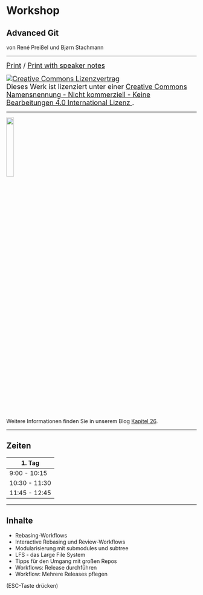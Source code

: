 # Workshop

## Advanced Git

von René Preißel und Bjørn Stachmann

---


<font size="4">
  <a href="?print-pdf">Print</a> / <a href="?print-pdf&showNotes=true">Print with speaker notes
  </a>
</font>
<p/>
<font size="4">
  <a rel="license" href="http://creativecommons.org/licenses/by-nc-nd/4.0/"><img   alt="Creative Commons Lizenzvertrag" style="border-width:0" src="workshop-git-intro/cc-by-nc-nd.png" /></a><br />Dieses Werk ist lizenziert unter einer <a rel="license" href="http://creativecommons.org/licenses/by-nc-nd/4.0/">Creative Commons Namensnennung - Nicht kommerziell - Keine Bearbeitungen 4.0 International Lizenz
  </a>.
</font>

---


<img src="workshop-git-intro/git-buch.png" width="20%"/>

Weitere Informationen finden Sie in unserem Blog [Kapitel 26](http://kapitel26.github.io).

---

## Zeiten

| 1. Tag               |
|----------------------|
| 9:00 - 10:15         |
| 10:30 - 11:30        |
| 11:45 - 12:45        |


---


## Inhalte

 * Rebasing-Workflows
 * Interactive Rebasing und Review-Workflows
 * Modularisierung mit submodules und subtree
 * LFS - das Large File System
 * Tipps für den Umgang mit großen Repos
 * Workflows: Release durchführen
 * Workflow: Mehrere Releases pflegen

(ESC-Taste drücken)


